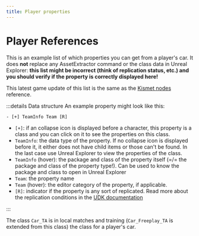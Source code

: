 ```yaml
---
title: Player properties
---
```


# Player References

This is an example list of which properties you can get from a player's car.
It does **not** replace any AssetExtractor command or the class data in Unreal Explorer:
**this list might be incorrect (think of replication status, etc.) and you should verify if the property is correctly displayed here!**

This latest game update of this list is the same as the [Kismet nodes](./nodes) reference.

:::details Data structure
An example property might look like this:

```txt
- [+] TeamInfo Team [R]
```

- `[+]`: if an collapse icon is displayed before a character, this property is a class and you can click on it to see the properties on this class.
- `TeamInfo`: the data type of the property. If no collapse icon is displayed before it, it either does not have child items or those can't be found. In the last case use Unreal Explorer to view the properties of the class.
- `TeamInfo` (hover): the package and class of the property itself (=/= the package and class of the property type!). Can be used to know the package and class to open in Unreal Explorer
- `Team`: the property name
- `Team` (hover): the editor category of the property, if applicable.
- `[R]`: indicator if the property is any sort of replicated. Read more about the replication conditions in the [UDK documentation](https://docs.unrealengine.com/udk/Three/VariableReplication.html)
<!-- - `<Copy>`: copy the kismet needed to get this property from the base class. -->

:::

The class `Car_TA` is in local matches and training (`Car_Freeplay_TA` is extended from this class) the class for a player's car.

<TreeComponent
    path="../../../data/kismet_tree.json"
    createItemKey="kismetNode"
/>
